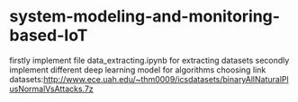 # system-modeling-and-monitoring-based-IoT 
firstly implement file data_extracting.ipynb for extracting datasets
secondly implement different deep learning model for algorithms choosing
link datasets:http://www.ece.uah.edu/~thm0009/icsdatasets/binaryAllNaturalPlusNormalVsAttacks.7z


